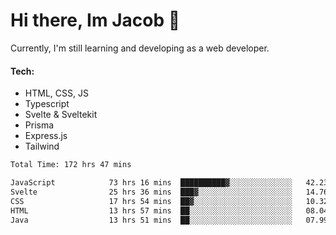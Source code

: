 # Hi there, Im Jacob 👋
Currently, I'm still learning and developing as a web developer.

#### Tech:
- HTML, CSS, JS
- Typescript
- Svelte & Sveltekit
- Prisma
- Express.js
- Tailwind

<!--START_SECTION:waka-->

```txt
Total Time: 172 hrs 47 mins

JavaScript            73 hrs 16 mins  ██████████▓░░░░░░░░░░░░░░   42.23 %
Svelte                25 hrs 36 mins  ███▓░░░░░░░░░░░░░░░░░░░░░   14.76 %
CSS                   17 hrs 54 mins  ██▓░░░░░░░░░░░░░░░░░░░░░░   10.32 %
HTML                  13 hrs 57 mins  ██░░░░░░░░░░░░░░░░░░░░░░░   08.04 %
Java                  13 hrs 51 mins  ██░░░░░░░░░░░░░░░░░░░░░░░   07.99 %
```

<!--END_SECTION:waka-->
